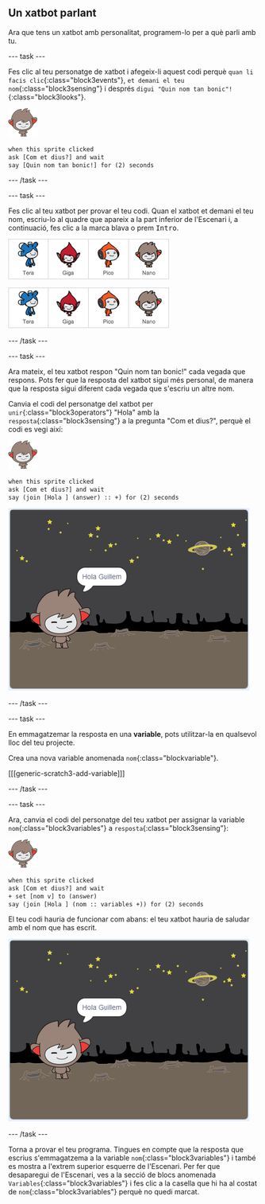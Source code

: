 ## Un xatbot parlant

Ara que tens un xatbot amb personalitat, programem-lo per a què parli amb tu.

--- task ---

Fes clic al teu personatge de xatbot i afegeix-li aquest codi perquè `quan li facis clic`{:class="block3events"}, `et demani el teu nom`{:class="block3sensing"} i després `digui "Quin nom tan bonic"!`{:class="block3looks"}.

![personatge nano](images/nano-sprite.png)

```blocks3
when this sprite clicked
ask [Com et dius?] and wait
say [Quin nom tan bonic!] for (2) seconds
```

--- /task ---

--- task ---

Fes clic al teu xatbot per provar el teu codi. Quan el xatbot et demani el teu nom, escriu-lo al quadre que apareix a la part inferior de l'Escenari i, a continuació, fes clic a la marca blava o prem <kbd>Intro</kbd>.

![Provant una resposta del Xatbot](images/chatbot-characters.png)

![Provant una resposta de Xatbot](images/chatbot-characters.png)

--- /task ---

--- task ---

Ara mateix, el teu xatbot respon "Quin nom tan bonic!" cada vegada que respons. Pots fer que la resposta del xatbot sigui més personal, de manera que la resposta sigui diferent cada vegada que s'escriu un altre nom.

Canvia el codi del personatge del xatbot per `unir`{:class="block3operators"} "Hola" amb la `resposta`{:class="block3sensing"} a la pregunta "Com et dius?", perquè el codi es vegi així:

![personatge nano](images/nano-sprite.png)

```blocks3
when this sprite clicked
ask [Com et dius?] and wait
say (join [Hola ] (answer) :: +) for (2) seconds
```

![Provant una resposta personalitzada](images/chatbot-answer-test.png)

--- /task ---

--- task ---

En emmagatzemar la resposta en una **variable**, pots utilitzar-la en qualsevol lloc del teu projecte.

Crea una nova variable anomenada `nom`{:class="blockvariable"}.

[[[generic-scratch3-add-variable]]]

--- /task ---

--- task ---

Ara, canvia el codi del personatge del teu xatbot per assignar la variable `nom`{:class="block3variables"} a `resposta`{:class="block3sensing"}:

![personatge nano](images/nano-sprite.png)

```blocks3
when this sprite clicked
ask [Com et dius?] and wait
+ set [nom v] to (answer)
say (join [Hola ] (nom :: variables +)) for (2) seconds
```

El teu codi hauria de funcionar com abans: el teu xatbot hauria de saludar amb el nom que has escrit.

![Provant una resposta personalitzada](images/chatbot-answer-test.png)

--- /task ---

Torna a provar el teu programa. Tingues en compte que la resposta que escrius s'emmagatzema a la variable `nom`{:class="block3variables"} i també es mostra a l'extrem superior esquerre de l'Escenari. Per fer que desaparegui de l'Escenari, ves a la secció de blocs anomenada `Variables`{:class="block3variables"} i fes clic a la casella que hi ha al costat de `nom`{:class="block3variables"} perquè no quedi marcat.